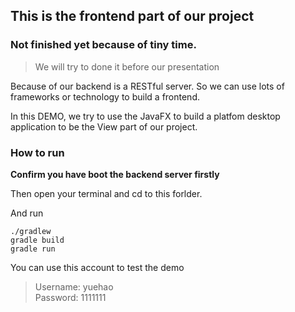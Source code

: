 ## This is the frontend part of our project

### Not finished yet because of tiny time.
> We will try to done it before our presentation

Because of our backend is a RESTful server. So we can use lots of frameworks or technology to build a frontend.

In this DEMO, we try to use the JavaFX to build a platfom desktop application to be the View part of our project.

### How to run

**Confirm you have boot the backend server firstly**

Then open your terminal and cd to this forlder.

And run
```
./gradlew
gradle build
gradle run
```

You can use this account to test the demo
> Username: yuehao  
> Password: 1111111